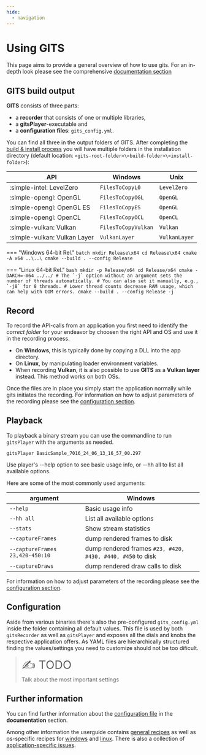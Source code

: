 ```yaml
---
hide:
  - navigation
---
```

# Using GITS

This page aims to provide a general overview of how to use gits. For an in-depth look please see the comprehensive [documentation section](documentation/terminology.md)
## GITS build output
**GITS** consists of three parts:

- a **recorder** that consists of one or multiple libraries,
- a **gitsPlayer**-executable and
- a **configuration files**: `gits_config.yml`.

You can find all three in the output folders of GITS. After completing the [build & install process](building.md) you will have multiple folders in the installation directory (default location: `<gits-root-folder>\<build-folder>\<install-folder>`):


| API                          | Windows             | Unix          |
| ---------------------------- | ------------------- | ------------- |
| :simple-intel: LevelZero     | `FilesToCopyL0`     | `LevelZero`   |
| :simple-opengl: OpenGL       | `FilesToCopyOGL`    | `OpenGL`      |
| :simple-opengl: OpenGL ES    | `FilesToCopyES`     | `OpenGL`      |
| :simple-opengl: OpenCL       | `FilesToCopyOCL`    | `OpenCL`      |
| :simple-vulkan: Vulkan       | `FilesToCopyVulkan` | `Vulkan`      |
| :simple-vulkan: Vulkan Layer | `VulkanLayer`       | `VulkanLayer` |

=== "Windows 64-bit Rel."
	```batch
	mkdir Release\x64
	cd Release\x64
	cmake -A x64 ..\..\
	cmake --build . --config Release
	```



=== "Linux 64-bit Rel."
	```bash
	mkdir -p Release/x64
	cd Release/x64
	cmake -DARCH=-m64 ../../
	# The `-j` option without an argument sets the number of threads automatically.
	# You can also set it manually, e.g., `-j8` for 8 threads.
	# Lower thread counts decrease RAM usage, which can help with OOM errors.
	cmake --build . --config Release -j
	```


## Record

To record the API-calls from an application you first need to identify the *correct folder* for your endeavor by choosen the right API and OS and use it in the recording process.

- On **Windows**, this is typically done by copying a DLL into the app directory.
- On **Linux**, by manipulating loader environment variables. 
- When recording **Vulkan**, it is also possible to use **GITS** as a **Vulkan layer** instead. This method works on both OSs.

Once the files are in place you simply start the application normally while gits initiates the recording. For information on how to adjust parameters of the recording please see the [configuration section](#configuration).

## Playback

To playback a binary stream you can use the commandline to run `gitsPlayer` with the arguments as needed. 

```batch
gitsPlayer BasicSample_7016_24_06_13_16_57_00.297
```

Use player's --help option to see basic usage info, or --hh all to list all available options. 

Here are some of the most commonly used arguments:

| argument                            | Windows              |
| ------------------------------ | -------------------- |
| `--help` | Basic usage info |
| `--hh all` | List all available options |
| `--stats` | Show stream statistics |
| `--captureFrames` | dump rendered frames to disk |
| `--captureFrames 23,420-450:10` | dump rendered frames `#23, #420, #430, #440, #450` to disk |
| `--captureDraws` | dump rendered draw calls to disk |

For information on how to adjust parameters of the recording please see the [configuration section](#configuration).

## Configuration
Aside from various binaries there's also the pre-configured `gits_config.yml` inside the folder containing all default values. This file is used by both `gitsRecorder` as well as `gitsPlayer` and exposes all the dials and knobs the respective application offers. As YAML files are hierarchically structured finding the values/settings you need to customize should not be too dificult. 

> <span style="font-size:30px;">:writing_hand: TODO</span>  
> Talk about the most important settings

## Further information

You can find further information about the [configuration file](documentation/configuration/general_options.md) in the **documentation** section. 

Among other information the userguide contains [general recipes](userguides/recipes.md) as well as os-specific recipes for [windows](userguides/recipes_windows.md) and [linux](userguides/recipes_linux.md). There is also a collection of [application-specific issues](userguides/applicationspecific_issues.md).